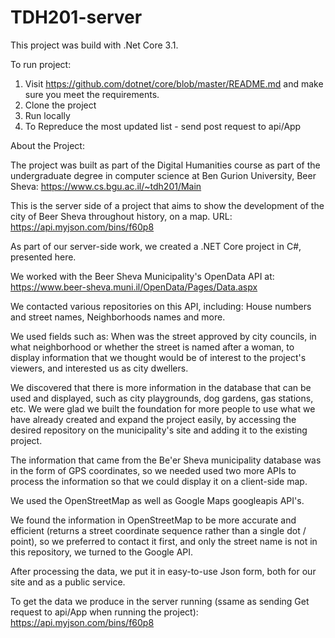 # TDH201-server
This project was build with .Net Core 3.1.

To run project: 
1. Visit https://github.com/dotnet/core/blob/master/README.md and make sure you meet the requirements.
2. Clone the project
3. Run locally
4. To Repreduce the most updated list - send post request to api/App

About the Project:

The project was built as part of the Digital Humanities course as part of the undergraduate degree in computer science at Ben Gurion University, Beer Sheva: https://www.cs.bgu.ac.il/~tdh201/Main

This is the server side of a project that aims to show the development of the city of Beer Sheva throughout history, on a map. URL: https://api.myjson.com/bins/f60p8

As part of our server-side work, we created a .NET Core project in C#, presented here.

We worked with the Beer Sheva Municipality's OpenData API at: https://www.beer-sheva.muni.il/OpenData/Pages/Data.aspx

We contacted various repositories on this API, including: House numbers and street names, Neighborhoods names and more.
  
We used fields such as: When was the street approved by city councils, in what neighborhood or whether the street is named after a woman, to display information that we thought would be of interest to the project's viewers, and interested us as city dwellers.

We discovered that there is more information in the database that can be used and displayed, such as city playgrounds, dog gardens, gas stations, etc. We were glad we built the foundation for more people to use what we have already created and expand the project easily, by accessing the desired repository on the municipality's site and adding it to the existing project.

The information that came from the Be'er Sheva municipality database was in the form of GPS coordinates, so we needed used two more APIs to process the information so that we could display it on a client-side map.
  
We used the OpenStreetMap as well as Google Maps googleapis API's.

We found the information in OpenStreetMap to be more accurate and efficient (returns a street coordinate sequence rather than a single dot / point), so we preferred to contact it first, and only the street name is not in this repository, we turned to the Google API.

After processing the data, we put it in easy-to-use Json form, both for our site and as a public service.

To get the data we produce in the server running (ssame as sending Get request to api/App when running the project): https://api.myjson.com/bins/f60p8

